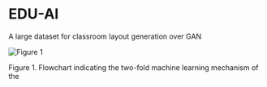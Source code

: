 # EDU-AI
A large dataset for classroom layout generation over GAN

![Figure 1](https://user-images.githubusercontent.com/22752273/185615525-c8f04367-d202-4c41-8e81-ec3a487a7d48.jpg)


Figure 1. Flowchart indicating the two-fold machine learning mechanism of the 
